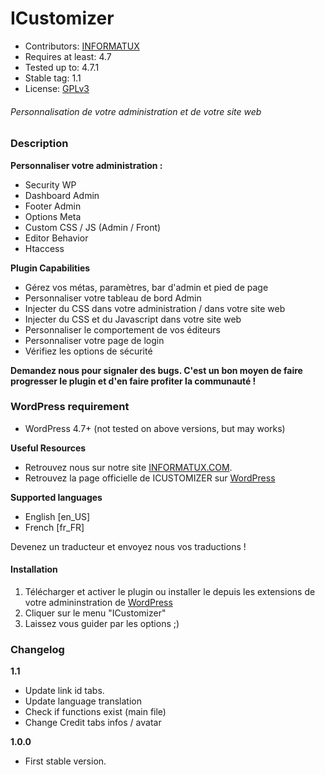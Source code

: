 # ICustomizer
- Contributors: [INFORMATUX](https://informatux.com "Développement, PHP, HTML, CSS, JQUERY, Sécurité, Astuces, BricABrac, Ours Polaire...")
- Requires at least: 4.7
- Tested up to: 4.7.1
- Stable tag: 1.1
- License: [GPLv3](http://www.gnu.org/licenses/gpl-3.0.fr.html "Licence publique générale GNU v3")

###### Personnalisation de votre administration et de votre site web

### Description

__Personnaliser votre administration :__
* Security WP
* Dashboard Admin
* Footer Admin
* Options Meta
* Custom CSS / JS (Admin / Front)
* Editor Behavior
* Htaccess

__Plugin Capabilities__

* Gérez vos métas, paramètres, bar d'admin et pied de page
* Personnaliser votre tableau de bord Admin
* Injecter du CSS dans votre administration / dans votre site web
* Injecter du CSS et du Javascript dans votre site web
* Personnaliser le comportement de vos éditeurs
* Personnaliser votre page de login
* Vérifiez les options de sécurité

**Demandez nous pour signaler des bugs. C'est un bon moyen de faire progresser le plugin et d'en faire profiter la communauté !**

### WordPress requirement
* WordPress 4.7+ (not tested on above versions, but may works)

**Useful Resources**
- Retrouvez nous sur notre site [INFORMATUX.COM](https://informatux.com/category/WORDPRESS).
- Retrouvez la page officielle de ICUSTOMIZER sur [WordPress](https://fr.wordpress.org/plugins/icustomizer/)

**Supported languages**
* English [en_US]
* French [fr_FR]

Devenez un traducteur et envoyez nous vos traductions !

#### Installation

1. Télécharger et activer le plugin ou installer le depuis les extensions de votre admininstration de [WordPress](https://fr.wordpress.org/plugins/icustomizer/)
2. Cliquer sur le menu "ICustomizer"
3. Laissez vous guider par les options ;)	

### Changelog

**1.1**
- Update link id tabs.
- Update language translation
- Check if functions exist (main file)
- Change Credit tabs infos / avatar

**1.0.0**
- First stable version.
